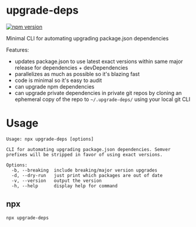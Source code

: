 # upgrade-deps

[![npm version](https://badge.fury.io/js/upgrade-deps.svg)](https://badge.fury.io/js/upgrade-deps)

Minimal CLI for automating upgrading package.json dependencies

Features:
- updates package.json to use latest exact versions within same major release for dependencies + devDependencies
- parallelizes as much as possible so it's blazing fast
- code is minimal so it's easy to audit
- can upgrade npm dependencies
- can upgrade private dependencies in private git repos by cloning an ephemeral copy of the repo to `~/.upgrade-deps/` using your local git CLI

# Usage

```
Usage: npx upgrade-deps [options]

CLI for automating upgrading package.json dependencies. Semver prefixes will be stripped in favor of using exact versions.

Options:
  -b, --breaking  include breaking/major version upgrades
  -d, --dry-run   just print which packages are out of date
  -v, --version   output the version
  -h, --help      display help for command
```

## npx

```
npx upgrade-deps
```

